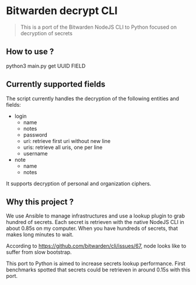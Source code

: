 # Bitwarden decrypt CLI

> This is a port of the Bitwarden NodeJS CLI to Python focused on decryption of secrets

## How to use ?

python3 main.py get UUID FIELD

## Currently supported fields

The script currently handles the decryption of the following entities and fields:

- login
    - name
    - notes
    - password
    - uri: retrieve first uri without new line
    - uris: retrieve all uris, one per line
    - username
- note
    - name
    - notes
    
It supports decryption of personal and organization ciphers.

## Why this project ?

We use Ansible to manage infrastructures and use a lookup plugin to grab hundred of secrets. Each secret is retrieven 
with the native NodeJS CLI in about 0.85s on my computer. When you have hundreds of secrets, that makes long minutes to wait.

According to https://github.com/bitwarden/cli/issues/67, node looks like to suffer from slow bootstrap.

This port to Python is aimed to increase secrets lookup performance. First benchmarks spotted that secrets could be 
retrieven in around 0.15s with this port.
